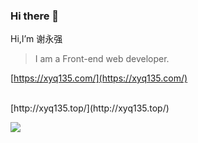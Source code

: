 ### Hi there 👋

<!-- **135xyq/135xyq** is a ✨ _special_ ✨ repository because its `README.md` (this file) appears on your GitHub profile. -->

<!-- Here are some ideas to get you started:

- 🔭 I’m currently working on ...
- 🌱 I’m currently learning ...
- 👯 I’m looking to collaborate on ...
- 🤔 I’m looking for help with ...
- 💬 Ask me about ...
- 📫 How to reach me: ...
- 😄 Pronouns: ...
- ⚡ Fun fact: ...
 -->

Hi,I’m 谢永强                             
> I am a Front-end web developer.

[https://xyq135.com/](https://xyq135.com/)

<br>
[http://xyq135.top/](http://xyq135.top/)

![](https://github-readme-stats.vercel.app/api?username=135xyq&theme=dark)
